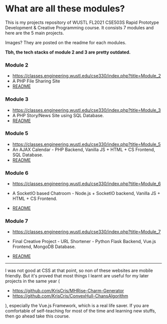 # What are all these modules?

This is my projects repository of WUSTL FL2021 CSE503S Rapid Prototype Development & Creative Programming course. It consists 7 modules and here are the 5 main projects.

Images? They are posted on the readme for each modules.

**Tbh, the tech stacks of module 2 and 3 are pretty outdated.**

### Module 2

- https://classes.engineering.wustl.edu/cse330/index.php?title=Module_2
- A PHP File Sharing Site
- [README](Module2-FileSite/README.md)

### Module 3

- https://classes.engineering.wustl.edu/cse330/index.php?title=Module_3
- A PHP Story/News Site using SQL Database.
- [README](Module3-NewsSite/README.md)

### Module 5

- https://classes.engineering.wustl.edu/cse330/index.php?title=Module_5
- An AJAX Calendar - PHP Backend, Vanilla JS + HTML + CS Frontend, SQL Database.
- [README](Module5-Calendar/README.md)

### Module 6

- https://classes.engineering.wustl.edu/cse330/index.php?title=Module_6

- A SocketIO based Chatroom - Node.js + SocketIO backend, Vanilla JS + HTML + CS Frontend.

- [README](Module6-ChatRoom/README.md)

### Module 7

- https://classes.engineering.wustl.edu/cse330/index.php?title=Module_7

- Final Creative Project - URL Shortener - Python Flask Backend, Vue.js Frontend, MongoDB Database.

- [README](Module7-CreativeProject-URLShrotener/README.md)





---

I was not good at CSS at that point, so non of these websites are mobile friendly. But it's proved that most things I learnt are useful for my later projects in the same year (
- https://github.com/KrisCris/MHRise-Charm-Generator
- https://github.com/KrisCris/ConvexHull-ChansAlgorithm

), especially the Vue.js Framework, which is a real life saver. If you are comfortable of self-teaching for most of the time and learning new stuffs, then go ahead take this course.
